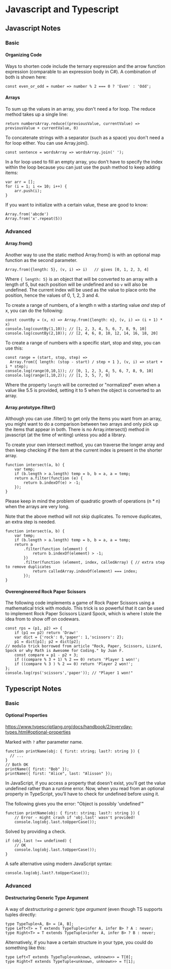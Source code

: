 # Javascript and Typescript

## Javascript Notes

### Basic

#### Organizing Code

Ways to shorten code include the ternary expression and the arrow function expression (comparable to an expression body in C#). A combination of both is shown here:

	const even_or_odd = number => number % 2 === 0 ? 'Even' : 'Odd';

#### Arrays

To sum up the values in an array, you don't need a for loop. The reduce method takes up a single line:

    return numbersArray.reduce((previousValue, currentValue) => previousValue + currentValue, 0)
	
To concatenate strings with a separator (such as a space) you don't need a for loop either. You can use Array.join().

	const sentence = wordsArray => wordsArray.join(' ');
	
In a for loop used to fill an empty array, you don't have to specify the index within the loop because you can just use the push method to keep adding items:

    var arr = [];
    for (i = 1; i <= 10; i++) {
        arr.push(i);
    }
	
If you want to initialize with a certain value, these are good to know:

	Array.from('abcde')
	Array.from('x'.repeat(5))
	
### Advanced

#### Array.from()

Another way to use the static method Array.from() is with an optional map function as the second parameter.

	Array.from({length: 5}, (v, i) => i)   // gives [0, 1, 2, 3, 4]
	
Where `{ length: 5}` is an object that will be converted to an array with a length of 5, but each position will be undefined and so `v` will also be undefined. The current index will be used as the value to place onto the position, hence the values of 0, 1, 2, 3 and 4.

To create a range of numbers, of a length n with a starting value *and* step of x, you can do the following:

	const countBy = (x, n) => Array.from({length: n}, (v, i) => (i + 1) * x)
	console.log(countBy(1,10)); // [1, 2, 3, 4, 5, 6, 7, 8, 9, 10]
	console.log(countBy(2,10)); // [2, 4, 6, 8, 10, 12, 14, 16, 18, 20]

To create a range of numbers with a specific start, stop and step, you can use this:

	const range = (start, stop, step) =>
	  Array.from({ length: (stop - start) / step + 1 }, (v, i) => start + i * step);
	console.log(range(0,10,1)); // [0, 1, 2, 3, 4, 5, 6, 7, 8, 9, 10]
	console.log(range(1,10,2)); // [1, 3, 5, 7, 9]
	
Where the property `length` will be corrected or "normalized" even when a value like 5.5 is provided, setting it to 5 when the object is converted to an array.

#### Array.prototype.filter()

Although you can use .filter() to get only the items you want from an array, you might want to do a comparison between two arrays and only pick up the items that appear in both. There is no Array.intersect() method in javascript (at the time of writing) unless you add a library.

To create your own intersect method, you can traverse the longer array and then keep checking if the item at the current index is present in the shorter array. 

	function intersect(a, b) {
		var temp;
		if (b.length > a.length) temp = b, b = a, a = temp;
		return a.filter(function (e) {
			return b.indexOf(e) > -1;
		});
	}

Please keep in mind the problem of quadratic growth of operations (n \* n) when the arrays are very long.

Note that the above method will not skip duplicates. To remove duplicates, an extra step is needed.

	function intersect(a, b) {
		var temp;
		if (b.length > a.length) temp = b, b = a, a = temp;
		return a
			.filter(function (element) {
				return b.indexOf(element) > -1;
			})
			.filter(function (element, index, calledArray) { // extra step to remove duplicates
				return calledArray.indexOf(element) === index;
			});
	}

#### Overengineered Rock Paper Scissors

The following code implements a game of Rock Paper Scissors using a mathematical trick with modulo. This trick is so powerful that it can be used to implement Rock Paper Scissors Lizard Spock, which is where I stole the idea from to show off on codewars.

	const rps = (p1, p2) => {
		if (p1 == p2) return 'Draw!'
		var dict = {'rock': 0,'paper': 1,'scissors': 2};
		p1 = dict[p1]; p2 = dict[p2];  
	// modulo trick borrowed from article "Rock, Paper, Scissors, Lizard, Spock or why Math is Awesome for Coding." by Juan F. 
		const compare = p1 - p2 + 3;
		if ((compare % 3 + 1) % 2 == 0) return 'Player 1 won!';
		if ((compare % 3 ) % 2 == 0) return 'Player 2 won!';  
	};
	console.log(rps('scissors','paper')); // "Player 1 won!"

## Typescript Notes

### Basic

#### Optional Properties

https://www.typescriptlang.org/docs/handbook/2/everyday-types.html#optional-properties

Marked with `?` after parameter name.

	function printName(obj: { first: string; last?: string }) {
	  // ...
	}
	// Both OK
	printName({ first: "Bob" });
	printName({ first: "Alice", last: "Alisson" }); 

In JavaScript, if you access a property that doesn’t exist, you’ll get the value undefined rather than a runtime error. Now, when you read from an optional property in TypeScript, you’ll have to check for undefined before using it.

The following gives you the error: "Object is possibly 'undefined'"

	function printName(obj: { first: string; last?: string }) {
		// Error - might crash if 'obj.last' wasn't provided!
		console.log(obj.last.toUpperCase());

Solved by providing a check.

	if (obj.last !== undefined) {
		// OK
		console.log(obj.last.toUpperCase());
	}

A safe alternative using modern JavaScript syntax:

	console.log(obj.last?.toUpperCase());

### Advanced

#### Destructuring Generic Type Argument

A way of *destructuring a generic type argument* (even though TS supports tuples directly:

	type TypeTuple<A, B> = [A, B];
	type Left<T> = T extends TypeTuple<infer A, infer B> ? A : never;
	type Right<T> = T extends TypeTuple<infer A, infer B> ? B : never;

Alternatively, if you have a certain structure in your type, you could do something like this:

	type Left<T extends TypeTuple<unknown, unknown>> = T[0];
	type Right<T extends TypeTuple<unknown, unknown>> = T[1];
